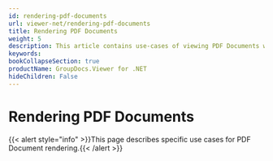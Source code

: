 ```yaml
---
id: rendering-pdf-documents
url: viewer-net/rendering-pdf-documents
title: Rendering PDF Documents
weight: 5
description: This article contains use-cases of viewing PDF Documents with GroupDocs.Viewer within your .NET applications.
keywords: 
bookCollapseSection: true
productName: GroupDocs.Viewer for .NET
hideChildren: False
---
```

# Rendering PDF Documents

{{< alert style="info" >}}This page describes specific use cases for PDF Document rendering.{{< /alert >}}

####
